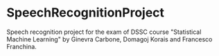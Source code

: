 # SpeechRecognitionProject

Speech recognition project for the exam of DSSC course "Statistical Machine Learning" by Ginevra Carbone, Domagoj Korais and Francesco Franchina.
